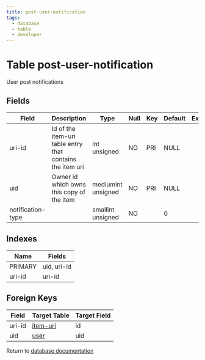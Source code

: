 ```yaml
---
title: post-user-notification
tags:
  - database
  - table
  - developer
---
```

# Table post-user-notification

User post notifications

## Fields

| Field             | Description                                               | Type               | Null | Key | Default | Extra |
| ----------------- | --------------------------------------------------------- | ------------------ | ---- | --- | ------- | ----- |
| uri-id            | Id of the item-uri table entry that contains the item uri | int unsigned       | NO   | PRI | NULL    |       |
| uid               | Owner id which owns this copy of the item                 | mediumint unsigned | NO   | PRI | NULL    |       |
| notification-type |                                                           | smallint unsigned  | NO   |     | 0       |       |

## Indexes

| Name    | Fields      |
| ------- | ----------- |
| PRIMARY | uid, uri-id |
| uri-id  | uri-id      |

## Foreign Keys

| Field  | Target Table                           | Target Field |
| ------ | -------------------------------------- | ------------ |
| uri-id | [item-uri](/spec/database/db_item-uri) | id           |
| uid    | [user](/spec/database/db_user)         | uid          |

Return to [database documentation](/spec/database/)
